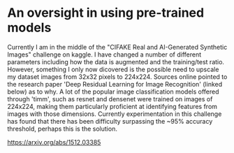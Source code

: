 # An oversight in using pre-trained models

Currently I am in the middle of the "CIFAKE Real and AI-Generated Synthetic Images" challenge on kaggle. I have changed a number of different parameters including 
how the data is augmented and the training/test ratio. However, something I only now dicovered is the possible need to upscale my dataset images from 32x32 pixels to
224x224. Sources online pointed to the research paper 'Deep Residual Learning for Image Recognition' (linked below) as to why. A lot of the popular image 
classification models offered through 'timm', such as resnet and densenet were trained on images of 224x224, making them particularly proficient at identifying 
features from images with those dimensions. Currently experimentation in this challenge has found that there has been difficulty surpassing the ~95% accuracy 
threshold, perhaps this is the solution. 

https://arxiv.org/abs/1512.03385
